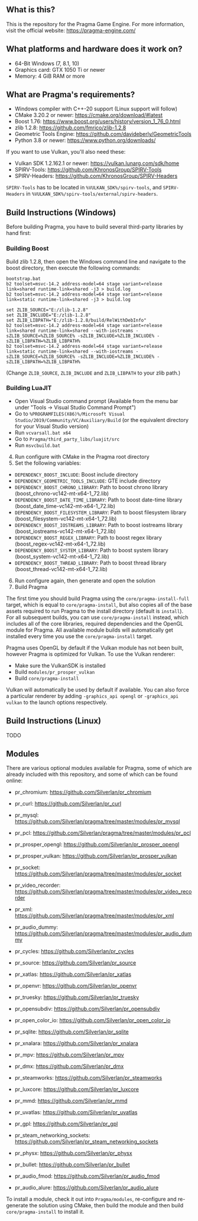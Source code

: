 What is this?
------
This is the repository for the Pragma Game Engine. For more information, visit the official website: https://pragma-engine.com/

What platforms and hardware does it work on?
------
- 64-Bit Windows (7, 8.1, 10)
- Graphics card: GTX 1050 Ti or newer
- Memory: 4 GiB RAM or more

What are Pragma's requirements?
------
- Windows compiler with C++-20 support (Linux support will follow)
- CMake 3.20.2 or newer: https://cmake.org/download/#latest
- Boost 1.76: https://www.boost.org/users/history/version_1_76_0.html
- zlib 1.2.8: https://github.com/fmrico/zlib-1.2.8
- Geometric Tools Engine: https://github.com/davideberly/GeometricTools
- Python 3.8 or newer: https://www.python.org/downloads/

If you want to use Vulkan, you'll also need these:
- Vulkan SDK 1.2.162.1 or newer: https://vulkan.lunarg.com/sdk/home
- SPIRV-Tools: https://github.com/KhronosGroup/SPIRV-Tools
- SPIRV-Headers: https://github.com/KhronosGroup/SPIRV-Headers

`SPIRV-Tools` has to be located in `%VULKAN_SDK%/spirv-tools`, and `SPIRV-Headers` in `%VULKAN_SDK%/spirv-tools/external/spirv-headers`.

Build Instructions (Windows)
------
Before building Pragma, you have to build several third-party libraries by hand first:

### Building Boost
Build zlib 1.2.8, then open the Windows command line and navigate to the boost directory, then execute the following commands:
```
bootstrap.bat
b2 toolset=msvc-14.2 address-model=64 stage variant=release link=shared runtime-link=shared -j3 > build.log
b2 toolset=msvc-14.2 address-model=64 stage variant=release link=static runtime-link=shared -j3 > build.log

set ZLIB_SOURCE="E:/zlib-1.2.8"
set ZLIB_INCLUDE="E:/zlib-1.2.8"
set ZLIB_LIBPATH="E:/zlib-1.2.8/build/RelWithDebInfo"
b2 toolset=msvc-14.2 address-model=64 stage variant=release link=shared runtime-link=shared --with-iostreams -sZLIB_SOURCE=%ZLIB_SOURCE% -sZLIB_INCLUDE=%ZLIB_INCLUDE% -sZLIB_LIBPATH=%ZLIB_LIBPATH%
b2 toolset=msvc-14.2 address-model=64 stage variant=release link=static runtime-link=shared --with-iostreams -sZLIB_SOURCE=%ZLIB_SOURCE% -sZLIB_INCLUDE=%ZLIB_INCLUDE% -sZLIB_LIBPATH=%ZLIB_LIBPATH%
```
(Change `ZLIB_SOURCE`, `ZLIB_INCLUDE` and `ZLIB_LIBPATH` to your zlib path.)

### Building LuaJIT
- Open Visual Studio command prompt (Available from the menu bar under "Tools -> Visual Studio Command Prompt")
- Go to `%PROGRAMFILES(X86)%/Microsoft Visual Studio/2019/Community/VC/Auxiliary/Build` (or the equivalent directory for your Visual Studio version)
- Run `vcvarsall.bat x64`
- Go to `Pragma/third_party_libs/luajit/src`
- Run `msvcbuild.bat`

4) Run configure with CMake in the Pragma root directory
5) Set the following variables:
- `DEPENDENCY_BOOST_INCLUDE`: Boost include directory
- `DEPENDENCY_GEOMETRIC_TOOLS_INCLUDE`: GTE include directory
- `DEPENDENCY_BOOST_CHRONO_LIBRARY`: Path to boost chrono library (boost_chrono-vc142-mt-x64-1_72.lib)
- `DEPENDENCY_BOOST_DATE_TIME_LIBRARY`: Path to boost date-time library (boost_date_time-vc142-mt-x64-1_72.lib)
- `DEPENDENCY_BOOST_FILESYSTEM_LIBRARY`: Path to boost filesystem library (boost_filesystem-vc142-mt-x64-1_72.lib)
- `DEPENDENCY_BOOST_IOSTREAMS_LIBRARY`: Path to boost iostreams library (boost_iostreams-vc142-mt-x64-1_72.lib)
- `DEPENDENCY_BOOST_REGEX_LIBRARY`: Path to boost regex library (boost_regex-vc142-mt-x64-1_72.lib)
- `DEPENDENCY_BOOST_SYSTEM_LIBRARY`: Path to boost system library (boost_system-vc142-mt-x64-1_72.lib)
- `DEPENDENCY_BOOST_THREAD_LIBRARY`: Path to boost thread library (boost_thread-vc142-mt-x64-1_72.lib)
6) Run configure again, then generate and open the solution
7) Build Pragma

The first time you should build Pragma using the `core/pragma-install-full` target, which is equal to `core/pragma-install`, but also copies all of the base assets required to run Pragma to the install directory (default is `install`).
For all subsequent builds, you can use `core/pragma-install` instead, which includes all of the core libraries, required dependencies and the OpenGL module for Pragma. All available module builds will automatically get installed every time you use the `core/pragma-install` target.

Pragma uses OpenGL by default if the Vulkan module has not been built, however Pragma is optimized for Vulkan. To use the Vulkan renderer:
- Make sure the VulkanSDK is installed
- Build `modules/pr_prosper_vulkan`
- Build `core/pragma-install`

Vulkan will automatically be used by default if available. You can also force a particular renderer by adding `-graphics_api opengl` or `-graphics_api vulkan` to the launch options respectively.

Build Instructions (Linux)
------
TODO

Modules
------
There are various optional modules available for Pragma, some of which are already included with this repository, and some of which can be found online:
- pr_chromium: https://github.com/Silverlan/pr_chromium
- pr_curl: https://github.com/Silverlan/pr_curl
- pr_mysql: https://github.com/Silverlan/pragma/tree/master/modules/pr_mysql
- pr_pcl: https://github.com/Silverlan/pragma/tree/master/modules/pr_pcl
- pr_prosper_opengl: https://github.com/Silverlan/pr_prosper_opengl
- pr_prosper_vulkan: https://github.com/Silverlan/pr_prosper_vulkan
- pr_socket: https://github.com/Silverlan/pragma/tree/master/modules/pr_socket
- pr_video_recorder: https://github.com/Silverlan/pragma/tree/master/modules/pr_video_recorder
- pr_xml: https://github.com/Silverlan/pragma/tree/master/modules/pr_xml
- pr_audio_dummy: https://github.com/Silverlan/pragma/tree/master/modules/pr_audio_dummy

- pr_cycles: https://github.com/Silverlan/pr_cycles
- pr_source: https://github.com/Silverlan/pr_source
- pr_xatlas: https://github.com/Silverlan/pr_xatlas
- pr_openvr: https://github.com/Silverlan/pr_openvr
- pr_truesky: https://github.com/Silverlan/pr_truesky
- pr_opensubdiv: https://github.com/Silverlan/pr_opensubdiv
- pr_open_color_io: https://github.com/Silverlan/pr_open_color_io
- pr_sqlite: https://github.com/Silverlan/pr_sqlite
- pr_xnalara: https://github.com/Silverlan/pr_xnalara
- pr_mpv: https://github.com/Silverlan/pr_mpv
- pr_dmx: https://github.com/Silverlan/pr_dmx
- pr_steamworks: https://github.com/Silverlan/pr_steamworks
- pr_luxcore: https://github.com/Silverlan/pr_luxcore
- pr_mmd: https://github.com/Silverlan/pr_mmd
- pr_uvatlas: https://github.com/Silverlan/pr_uvatlas
- pr_gpl: https://github.com/Silverlan/pr_gpl
- pr_steam_networking_sockets: https://github.com/Silverlan/pr_steam_networking_sockets
- pr_physx: https://github.com/Silverlan/pr_physx
- pr_bullet: https://github.com/Silverlan/pr_bullet
- pr_audio_fmod: https://github.com/Silverlan/pr_audio_fmod
- pr_audio_alure: https://github.com/Silverlan/pr_audio_alure

To install a module, check it out into `Pragma/modules`, re-configure and re-generate the solution using CMake, then build the module and then build `core/pragma-install` to install it.
